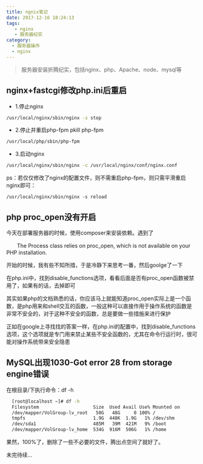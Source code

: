 ```yaml
---
title: ngnix笔记
date: 2017-12-16 18:24:13
tags:
   - nginx
   - 服务器纪实
category:
  - 服务器操作
  - nginx
---
```

> 服务器安装折腾纪实，包括nginx、php、Apache、node、mysql等

## nginx+fastcgi修改php.ini后重启
<!-- more -->

- 1.停止nginx
```bash
/usr/local/nginx/sbin/nginx -s stop
```
- 2.停止并重启php-fpm
pkill php-fpm
```bash
/usr/local/php/sbin/php-fpm
```
- 3.启动nginx
```bash
/usr/local/nginx/sbin/nginx -c /usr/local/nginx/conf/nginx.conf
```
ps：若仅仅修改了nginx的配置文件，则不需重启php-fpm，则只需平滑重启nginx即可：
```base
/usr/local/nginx/sbin/nginx -s reload
```

## php proc_open没有开启
今天在部署服务器的时候，使用composer来安装依赖。遇到了

　　The Process class relies on proc_open, which is not available on your PHP installation.

开始的时候，我有些不知所措，于是冷静下来思考一番，然后goolge了一下

在php.ini中，找到disable_functions选项，看看后面是否有proc_open函数被禁用了，如果有的话，去掉即可

其实如果php的文档熟悉的话，你应该马上就能知道proc_open实际上是一个函数，是php用来和shell交互的函数，一般这种可以直接作用于操作系统的函数是非常不安全的，对于这种不安全的函数，总是要做一些措施来进行保护

正如在google上寻找找的答案一样，在php.ini的配置中，找到disable_functions选项，这个选项就是专门用来禁止某些不安全函数的，尤其在命令行运行时，很可能对操作系统带来安全隐患

## MySQL出现1030-Got error 28 from storage engine错误
在根目录/下执行命令：df -h
```bash
  [root@localhost ~]# df -h
  Filesystem                    Size  Used Avail Use% Mounted on
  /dev/mapper/VolGroup-lv_root   50G   48G     0 100% /
  tmpfs                         1.9G  448K  1.9G   1% /dev/shm
  /dev/sda1                     485M   39M  421M   9% /boot
  /dev/mapper/VolGroup-lv_home  534G  916M  506G   1% /home
```
果然，100%了，删除了一些不必要的文件，腾出点空间了就好了。

未完待续...
